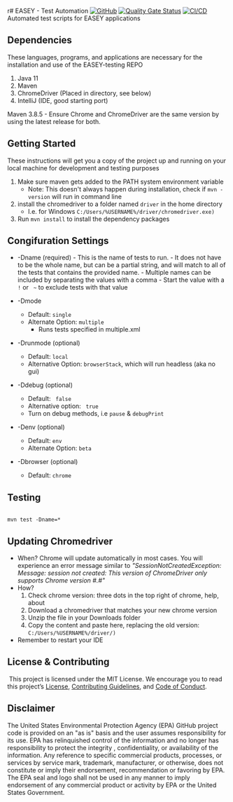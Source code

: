 r# EASEY - Test Automation
[![GitHub](https://img.shields.io/github/license/US-EPA-CAMD/easey-testing)](https://github.com/US-EPA-CAMD/easey-testing/blob/master/LICENSE)
[![Quality Gate Status](https://sonarcloud.io/api/project_badges/measure?project=US-EPA-CAMD_easey-testing&metric=alert_status)](https://sonarcloud.io/dashboard?id=US-EPA-CAMD_easey-testing)
[![CI/CD](https://github.com/US-EPA-CAMD/easey-testing/workflows/CI/badge.svg)](https://github.com/US-EPA-CAMD/easey-testing/actions)<br>
Automated test scripts for EASEY applications

## Dependencies 
These languages, programs, and applications are necessary for the installation and use of the EASEY-testing REPO 
1. Java 11
2. Maven
3. ChromeDriver (Placed in directory, see below)
4. IntelliJ (IDE, good starting port) 

Maven 3.8.5 - Ensure Chrome and ChromeDriver are the same version by using the latest release for both.

## Getting Started 

These instructions will get you a copy of the project up and running on your local machine for development and testing purposes 

  1. Make sure maven gets added to the PATH system environment variable
      - Note: This doesn't always happen during installation, check if ` mvn -version ` will run in command line
  2. install the chromedriver to a folder named `driver` in the home directory
      - I.e. for Windows ``` C:/Users/%USERNAME%/driver/chromedriver.exe) ```
  3. Run ``` mvn install ``` to install the dependency packages

## Congifuration Settings

- -Dname (required) - This is the name of tests to run. 
      - It does not have to be the whole name, but can be a partial string, and will match to all of the tests that contains the provided name.
      - Multiple names can be included by separating the values with a comma 
      - Start the value with a ``` ! ``` or ```  ~ ``` to exclude tests with that value 
- -Dmode
  - Default: ```single```
  - Alternate Option: ```multiple```
    - Runs tests specified in multiple.xml 
- -Drunmode (optional) 
    - Default: ``` local ```
    - Alternative Option: ``` browserStack ```, which will run headless (aka no gui)

- -Ddebug (optional)
    - Default: ``` false```
    - Alternative option: ``` true```
    - Turn on debug methods, i.e ``` pause ``` & ``` debugPrint ```
 
- -Denv (optional)
  - Default: ```env```
  - Alternate Option: ```beta```
  
- -Dbrowser (optional)
  - Default: ```chrome```

## Testing 

```

mvn test -Dname=*

```

## Updating Chromedriver
- When? Chrome will update automatically in most cases. You will experience an error message similar to <i> "SessionNotCreatedException: Message: session not created: This version of ChromeDriver only supports Chrome version #.#" </i>
- How?
  1. Check chrome version: three dots in the top right of chrome, help, about
  2. Download a chromedriver that matches your new chrome version
  3. Unzip the file in your Downloads folder
  4. Copy the content and paste here, replacing the old version: ``` C:/Users/%USERNAME%/driver/) ```
- Remember to restart your IDE
## License & Contributing

​
This project is licensed under the MIT License. We encourage you to read this project’s [License](https://github.com/US-EPA-CAMD/devops/blob/master/LICENSE), [Contributing Guidelines](https://github.com/US-EPA-CAMD/devops/blob/master/CONTRIBUTING.md), and [Code of Conduct](https://github.com/US-EPA-CAMD/devops/blob/master/CODE_OF_CONDUCT.md).

## Disclaimer
The United States Environmental Protection Agency (EPA) GitHub project code is provided on an "as is" basis and the user assumes responsibility for its use. EPA has relinquished control of the information and no longer has responsibility to protect the integrity , confidentiality, or availability of the information. Any reference to specific commercial products, processes, or services by service mark, trademark, manufacturer, or otherwise, does not constitute or imply their endorsement, recommendation or favoring by EPA. The EPA seal and logo shall not be used in any manner to imply endorsement of any commercial product or activity by EPA or the United States Government.


